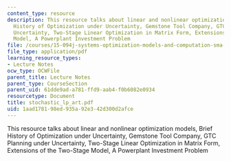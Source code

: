 ```yaml
---
content_type: resource
description: This resource talks about linear and nonlinear optimization models, Brief
  History of Optimization under Uncertainty, Gemstone Tool Company, GTC Planning under
  Uncertainty, Two-Stage Linear Optimization in Matrix Form, Extensions of the Two-Stage
  Model, A Powerplant Investment Problem
file: /courses/15-094j-systems-optimization-models-and-computation-sma-5223-spring-2004/1aad178198ed935a92e342d300d2afce_stochastic_lp_art.pdf
file_type: application/pdf
learning_resource_types:
- Lecture Notes
ocw_type: OCWFile
parent_title: Lecture Notes
parent_type: CourseSection
parent_uid: 61dde9ad-a781-ffd9-aab4-f0b6082e0934
resourcetype: Document
title: stochastic_lp_art.pdf
uid: 1aad1781-98ed-935a-92e3-42d300d2afce
---
```

This resource talks about linear and nonlinear optimization models, Brief History of Optimization under Uncertainty, Gemstone Tool Company, GTC Planning under Uncertainty, Two-Stage Linear Optimization in Matrix Form, Extensions of the Two-Stage Model, A Powerplant Investment Problem

